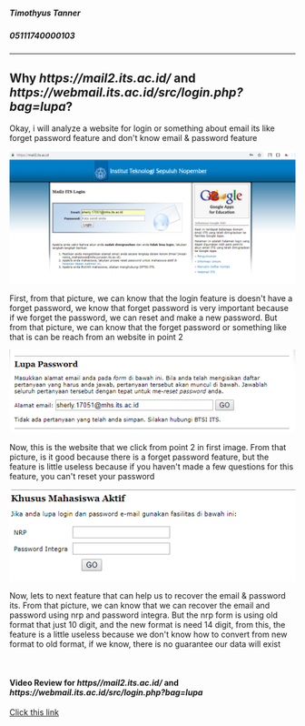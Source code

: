 <h5>Timothyus Tanner</h5>
<h5>05111740000103</h5>
<hr></hr>
<h2>Why <i>https://mail2.its.ac.id/</i> and <i>https://webmail.its.ac.id/src/login.php?bag=lupa</i>?</h2>
<p>Okay, i will analyze a website for login or something about email its like forget password feature and don't know email & password feature</p>
<img src="https://github.com/hci-a-if-its-2019/assignment-0-rennat10/blob/master/mail2its.png" style="max-width:100%;">
<p>First, from that picture, we can know that the login feature is doesn't have a forget password, we know that forget password is very important because if we forget the password, we can reset and make a new password. But from that picture, we can know that the forget password or something like that is can be reach from an website in point 2</p>
<img src="https://github.com/hci-a-if-its-2019/assignment-0-rennat10/blob/master/webmail.png" style="max-width:100%;">
<p>Now, this is the website that we click from point 2 in first image. From that picture, is it good because there is a forget password feature, but the feature is little useless because if you haven't made a few questions for this feature, you can't reset your password</p>
<img src="https://github.com/hci-a-if-its-2019/assignment-0-rennat10/blob/master/webmail2.png" style="max-width:100%;">
<p>Now, lets to next feature that can help us to recover the email & password its. From that picture, we can know that we can recover the email and password using nrp and password integra. But the nrp form is using old format that just 10 digit, and the new format is need 14 digit, from this, the feature is a little useless because we don't know how to convert from new format to old format, if we know, there is no guarantee our data will exist</p>
<br>
<h4>Video Review for <i>https//mail2.its.ac.id/</i> and <i>https://webmail.its.ac.id/src/login.php?bag=lupa</i></h4>
<a href="">Click this link</a>
